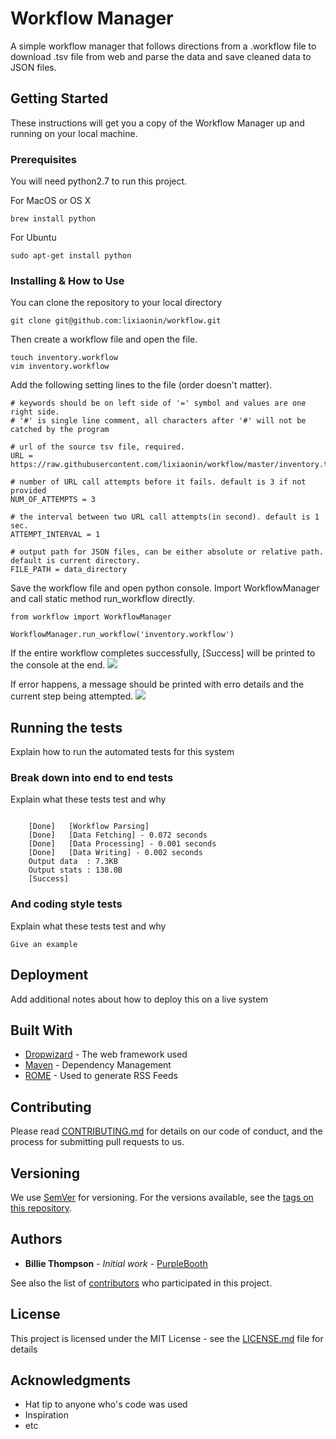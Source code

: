 # Workflow Manager

A simple workflow manager that follows directions from a .workflow file to download .tsv file from web and parse the data and save cleaned data to JSON files.

## Getting Started

These instructions will get you a copy of the Workflow Manager up and running on your local machine.

### Prerequisites

You will need python2.7 to run this project.

For MacOS or OS X
```
brew install python
```

For Ubuntu
```
sudo apt-get install python
```

### Installing & How to Use


You can clone the repository to your local directory 
```
git clone git@github.com:lixiaonin/workflow.git
```

Then create a workflow file and open the file.
```
touch inventory.workflow
vim inventory.workflow
```

Add the following setting lines to the file (order doesn't matter).
```
# keywords should be on left side of '=' symbol and values are one right side.
# '#' is single line comment, all characters after '#' will not be catched by the program

# url of the source tsv file, required.
URL = https://raw.githubusercontent.com/lixiaonin/workflow/master/inventory.tsv

# number of URL call attempts before it fails. default is 3 if not provided
NUM_OF_ATTEMPTS = 3

# the interval between two URL call attempts(in second). default is 1 sec.
ATTEMPT_INTERVAL = 1

# output path for JSON files, can be either absolute or relative path. default is current directory.
FILE_PATH = data_directory

```

Save the workflow file and open python console.
Import WorkflowManager and call static method run_workflow directly.
```
from workflow import WorkflowManager

WorkflowManager.run_workflow('inventory.workflow')
```
If the entire workflow completes successfully, [Success] will be printed to the console at the end. 
![]({{site.baseurl}}/https://raw.githubusercontent.com/lixiaonin/workflow/master/Screen%20Shot%202017-06-16%20at%208.46.03%20PM.png)

If error happens, a message should be printed with erro details and the current step being attempted.
![]({{site.baseurl}}/https://raw.githubusercontent.com/lixiaonin/workflow/master/Screen%20Shot%202017-06-16%20at%208.49.00%20PM.png)

## Running the tests

Explain how to run the automated tests for this system

### Break down into end to end tests

Explain what these tests test and why

```

	[Done]   [Workflow Parsing]
    [Done]   [Data Fetching] - 0.072 seconds
    [Done]   [Data Processing] - 0.001 seconds
    [Done]   [Data Writing] - 0.002 seconds
    Output data  : 7.3KB
    Output stats : 138.0B
    [Success]
```

### And coding style tests

Explain what these tests test and why

```
Give an example
```

## Deployment

Add additional notes about how to deploy this on a live system

## Built With

* [Dropwizard](http://www.dropwizard.io/1.0.2/docs/) - The web framework used
* [Maven](https://maven.apache.org/) - Dependency Management
* [ROME](https://rometools.github.io/rome/) - Used to generate RSS Feeds

## Contributing

Please read [CONTRIBUTING.md](https://gist.github.com/PurpleBooth/b24679402957c63ec426) for details on our code of conduct, and the process for submitting pull requests to us.

## Versioning

We use [SemVer](http://semver.org/) for versioning. For the versions available, see the [tags on this repository](https://github.com/your/project/tags). 

## Authors

* **Billie Thompson** - *Initial work* - [PurpleBooth](https://github.com/PurpleBooth)

See also the list of [contributors](https://github.com/your/project/contributors) who participated in this project.

## License

This project is licensed under the MIT License - see the [LICENSE.md](LICENSE.md) file for details

## Acknowledgments

* Hat tip to anyone who's code was used
* Inspiration
* etc
